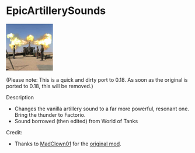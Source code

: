 # EpicArtillerySounds
<img src="https://raw.githubusercontent.com/Wyrrrd/EpicArtillerySounds/master/thumbnail.png" width="128" height="128">

(Please note: This is a quick and dirty port to 0.18. As soon as the original is ported to 0.18, this will be removed.)

Description
- Changes the vanilla artillery sound to a far more powerful, resonant one. Bring the thunder to Factorio.
- Sound borrowed (then edited) from World of Tanks

Credit:
- Thanks to [MadClown01](https://mods.factorio.com/user/MadClown01) for the [original mod](https://mods.factorio.com/mod/Epic-Artillery-Sounds).
